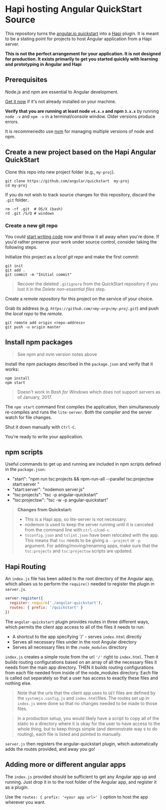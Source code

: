 # Hapi hosting Angular QuickStart Source

This repository turns the [angular.io quickstart](https://angular.io/docs/ts/latest/quickstart.html) into a [Hapi](https://hapijs.com/) plugin.  It is meant to be a stating point for projects to host Angular application from a Hapi server.

**This is not the perfect arrangement for your application. It is not designed for production.
It exists primarily to get you started quickly with learning and prototyping in Angular and Hapi**

## Prerequisites

Node.js and npm are essential to Angular development. 
    
<a href="https://docs.npmjs.com/getting-started/installing-node" target="_blank" title="Installing Node.js and updating npm">
Get it now</a> if it's not already installed on your machine.
 
**Verify that you are running at least node `v4.x.x` and npm `3.x.x`**
by running `node -v` and `npm -v` in a terminal/console window.
Older versions produce errors.

It is recommenedto use [nvm](https://github.com/creationix/nvm) for managing multiple versions of node and npm.

## Create a new project based on the Hapi Angular QuickStart

Clone this repo into new project folder (e.g., `my-proj`).
```shell
git clone https://github.com/angular/quickstart  my-proj
cd my-proj
```

If you do not wish to track source changes for this repository, discard the `.git` folder..
```shell
rm -rf .git  # OS/X (bash)
rd .git /S/Q # windows
```

### Create a new git repo
You could [start writing code](#start-development) now and throw it all away when you're done.
If you'd rather preserve your work under source control, consider taking the following steps.

Initialize this project as a *local git repo* and make the first commit:
```shell
git init
git add .
git commit -m "Initial commit"
```

>Recover the deleted `.gitignore` from the QuickStart repository 
>if you lost it in the _Delete non-essential files_ step.

Create a *remote repository* for this project on the service of your choice.

Grab its address (e.g. *`https://github.com/<my-org>/my-proj.git`*) and push the *local repo* to the *remote*.
```shell
git remote add origin <repo-address>
git push -u origin master
```
## Install npm packages

>See npm and nvm version notes above

Install the npm packages described in the `package.json` and verify that it works:

```shell
npm install
npm start
```

>Doesn't work in _Bash for Windows_ which does not support servers as of January, 2017.

The `npm start` command first compiles the application, 
then simultaneously re-compiles and runs the `lite-server`.
Both the compiler and the server watch for file changes.

Shut it down manually with `Ctrl-C`.

You're ready to write your application.

## npm scripts

Useful commands to get up and running are included in npm scripts defined in the `package.json`:

* "start": "npm run tsc:projects && npm-run-all --parallel tsc:projectsw start:server "
* "start:server": "nodemon server.js"
* "tsc:projects": "tsc -p angular-quickstart"
* "tsc:projectsw": "tsc -w -p angular-quickstart"

>__Changes from Quickstart:__ 
> - This is a Hapi app, so lite-server is not necessary.  
> - nodemon is used to keep the server running until it is canceled from the command line with `ctrl-c`/`cmd-c`.  
> - `tsconfig.json` and `tslint.json` have been relocated with the app.  This means that `tsc` needs to be giving a `--project` or `-p` argument.  For adding/moving/renaming apps, make sure that the `tsc:projects` and `tsc:projectsw` scripts are updated.

## Hapi Routing

An `index.js` file has been added to the root directory of the Angular app, which allows us to perform the `require()` needed to register the plugin in `server.js`.

```javascript
server.register({
  register: require('./angular-quickstart'),
  routes: { prefix: '/quickstart' }
})
```

The `angular-quickstart` plugin provides routes in three different ways, which permits the client app access to all of the files it needs to run:
- A shortcut to the app specifying '/' - serves `index.html` directly
- Serves all necessary files under in the root Angular directory
- Serves all necessary files in the `/node_modules` directory

`index.js` creates a simple route from the url `'/'` right to `index.html`.  Then it builds routing configurations based on an array of all the necessary files it needs from the main app directory.  THEN it builds routing configurations from each file needed from inside of the node_modules directory.  Each file is called out separately so that a user has access to exactly these files and nothing else.  

>Note that the urls that the client app uses to `GET` files are defined by the `systemjs.config.js` and `index.html`files.  The routes set up in `index.js` were done so that no changes needed to be made to those files.

>In a production setup, you would likely have a script to copy all of the static to a directory where it is okay for the user to have access to the whole thing, but to keep things simple (and demonstrate way s to do routing), each file is listed and pointed to manually. 

`server.js` then registers the angular-quickstart plugin, which automatically adds the routes provided, and away you go!

## Adding more or different angular apps

The `index.js` provided should be sufficient to get any Angular app up and running.  Just drop it in to the root folder of the Angular app, and register it as a plugin.

Use the `routes: { prefix: '<your app url>' }` option to host the app wherever you want.

